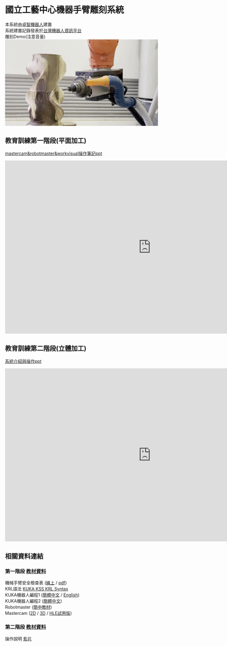 # 國立工藝中心機器手臂雕刻系統 

本系統由[卓智機器人](http://www.wtech.com.tw/)建置  
系統建置記錄發表於[台灣機器人資訊平台](http://forum.wtech.com.tw/viewtopic.php?f=2&t=189)  
雕刻Demo(注意音量)  
[![雕刻Demo](./data/phase2/國立工藝中心精加工.png "雕刻Demo(注意音量)")](http://www.wtech.com.tw/forum/kuka/ntcri/%E5%9C%8B%E7%AB%8B%E5%8F%B0%E7%81%A3%E5%B7%A5%E8%97%9D%E7%99%BC%E5%B1%95%E7%A0%94%E7%A9%B6%E4%B8%AD%E5%BF%83_20210618_%E7%B2%BE%E5%8A%A0%E5%B7%A5_%EF%BC%A3.m4v)  
  
  
## 教育訓練第一階段(平面加工)

[mastercam&robotmaster&workvisual操作筆記ppt](https://docs.google.com/presentation/d/1FccQ54oESAzE-IQll9g9t1H7MaTqwvUwJSwPAbgNxIs/edit?usp=sharing)  

<iframe src="https://docs.google.com/presentation/d/e/2PACX-1vQGdj3K6otJ9wzi-ggKx_oaVl423BsqmbMnNgyEx3nW9s5VhohwkMc1zTCrAT_Z-kRHiAOagHBFmnh9/embed?start=false&loop=true&delayms=3000" frameborder="0" width="960" height="569" allowfullscreen="true" mozallowfullscreen="true" webkitallowfullscreen="true"></iframe>  
  
  
## 教育訓練第二階段(立體加工)

[系統介紹與操作ppt](https://docs.google.com/presentation/d/1qpNelRo3QcJ5XYIBj-xTKDRdOj8zt6ArvCv0Q9Uchbg/edit?usp=sharing)  

<iframe src="https://docs.google.com/presentation/d/e/2PACX-1vT369EzpxKhwOCspwKioTXbjvoh70BtfJEZOA2DT_TP5VD5-UZY-PZyC_ORCleRzCD6rQvRNoEwLNcm/embed?start=false&loop=true&delayms=3000" frameborder="0" width="960" height="569" allowfullscreen="true" mozallowfullscreen="true" webkitallowfullscreen="true"></iframe>  
  
  
## 相關資料連結

### 第一階段 [教材資料](https://github.com/yazelin/ntcri/tree/gh-pages/data/phase1)  
機械手臂安全檢查表 ([線上](https://hungsiu.github.io/WtRobotTraining/01_Safety.html) / [pdf](./data/phase1/KUKA_Basic/機械手臂安全檢查表_20190710.pdf))  
KRL語法 [KUKA KSS KRL Syntax](./data/phase1/KUKA_Basic/doc/KUKA%20KSS%20KRL%20Syntax.pdf)  
KUKA機器人編程1 ([簡體中文](./data/phase1/KUKA_Basic/doc/zh-cn/KUKA機器人編程1.pdf) / [English](./data/phase1/KUKA_Basic/doc/en/KUKA%20Robot%20Programming%201.pdf))  
KUKA機器人編程2 ([簡體中文](./data/phase1/KUKA_Basic/doc/zh-cn/KUKA機器人編程2.pdf))  
Robotmaster ([簡中教材](./data/phase1/Mastercam_Robotmaster/doc/1%20-%20Robotmaster中文版教材.pdf))  
Mastercam ([2D](./data/phase1/Mastercam_Robotmaster/doc/Mastercam_2Dv2019-講義1(無LOGO).pdf) / [3D](./data/phase1/Mastercam_Robotmaster/doc/Mastercam_3DX9&v2017&2018-講義2(無LOGO).pdf) / [HLE試用版](https://signup.mastercam.com/demo-hle-mms))  

### 第二階段 [教材資料](https://github.com/yazelin/ntcri/tree/gh-pages/data/phase2)  
操作說明 [影片](https://drive.google.com/drive/folders/1uIw-Q6_r0Rd7-7Mr2XosG1CXMoCTh3o-?usp=sharing)
